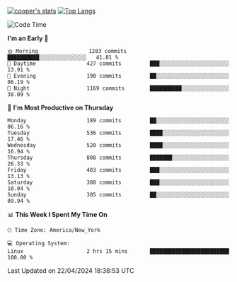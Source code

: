 [![cooper's stats](https://github-readme-stats-l2ak-km2n59e3j-coopjzs-projects.vercel.app/api?username=coopjz&count_private=true)](https://github.com/coopjz/github-readme-stats)
[![Top Langs](https://github-readme-stats-l2ak-km2n59e3j-coopjzs-projects.vercel.app/api/top-langs/?username=coopjz&count_private=true&langs_count=8&layout=compact&&hide=C)](https://github.com/coopjz/github-readme-stats)
<!--START_SECTION:waka-->
![Code Time](http://img.shields.io/badge/Code%20Time-27%20hrs%204%20mins-blue)

**I'm an Early 🐤** 

```text
🌞 Morning                1283 commits        ██████████░░░░░░░░░░░░░░░   41.81 % 
🌆 Daytime                427 commits         ███░░░░░░░░░░░░░░░░░░░░░░   13.91 % 
🌃 Evening                190 commits         ██░░░░░░░░░░░░░░░░░░░░░░░   06.19 % 
🌙 Night                  1169 commits        ██████████░░░░░░░░░░░░░░░   38.09 % 
```
📅 **I'm Most Productive on Thursday** 

```text
Monday                   189 commits         ██░░░░░░░░░░░░░░░░░░░░░░░   06.16 % 
Tuesday                  536 commits         ████░░░░░░░░░░░░░░░░░░░░░   17.46 % 
Wednesday                520 commits         ████░░░░░░░░░░░░░░░░░░░░░   16.94 % 
Thursday                 808 commits         ███████░░░░░░░░░░░░░░░░░░   26.33 % 
Friday                   403 commits         ███░░░░░░░░░░░░░░░░░░░░░░   13.13 % 
Saturday                 308 commits         ███░░░░░░░░░░░░░░░░░░░░░░   10.04 % 
Sunday                   305 commits         ██░░░░░░░░░░░░░░░░░░░░░░░   09.94 % 
```


📊 **This Week I Spent My Time On** 

```text
🕑︎ Time Zone: America/New_York

💻 Operating System: 
Linux                    2 hrs 15 mins       █████████████████████████   100.00 % 
```


 Last Updated on 22/04/2024 18:38:53 UTC
<!--END_SECTION:waka-->

